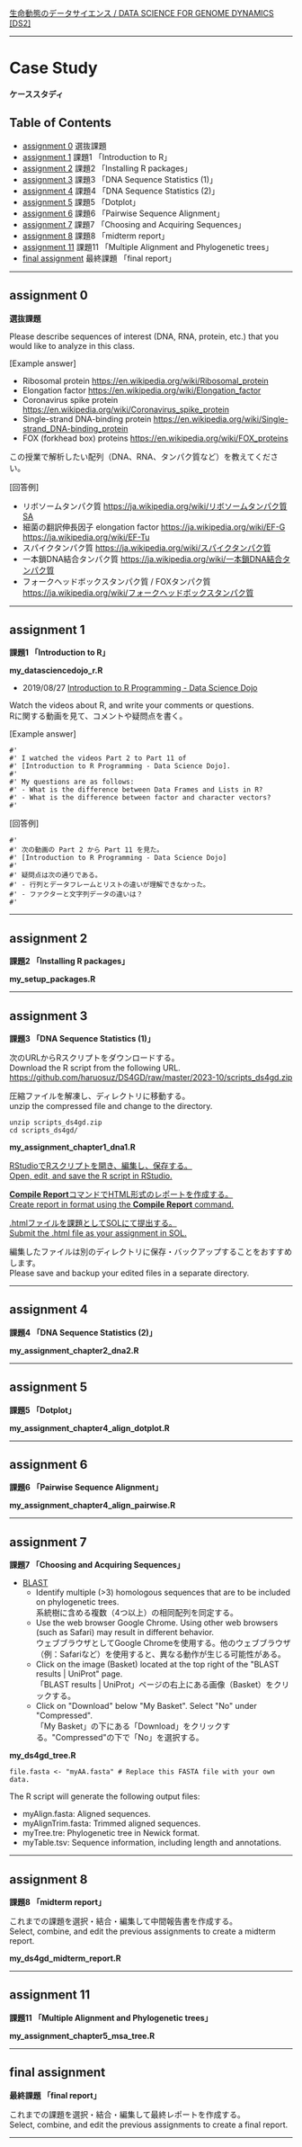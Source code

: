 [生命動態のデータサイエンス / DATA SCIENCE FOR GENOME DYNAMICS [DS2] ](https://github.com/haruosuz/DS4GD)

----------

# Case Study
**ケーススタディ**

## Table of Contents
- [assignment 0](#assignment-0) 選抜課題
- [assignment 1](#assignment-1) 課題1 「Introduction to R」
- [assignment 2](#assignment-2) 課題2 「Installing R packages」
- [assignment 3](#assignment-3) 課題3 「DNA Sequence Statistics (1)」
- [assignment 4](#assignment-4) 課題4 「DNA Sequence Statistics (2)」
- [assignment 5](#assignment-5) 課題5 「Dotplot」
- [assignment 6](#assignment-6) 課題6 「Pairwise Sequence Alignment」
- [assignment 7](#assignment-7) 課題7 「Choosing and Acquiring Sequences」
- [assignment 8](#assignment-8) 課題8 「midterm report」
- [assignment 11](#assignment-11) 課題11 「Multiple Alignment and Phylogenetic trees」
- [final assignment](#final-assignment) 最終課題 「final report」

----------
## assignment 0
**選抜課題**

Please describe sequences of interest (DNA, RNA, protein, etc.) that you would like to analyze in this class.

[Example answer]
- Ribosomal protein https://en.wikipedia.org/wiki/Ribosomal_protein
- Elongation factor https://en.wikipedia.org/wiki/Elongation_factor
- Coronavirus spike protein https://en.wikipedia.org/wiki/Coronavirus_spike_protein
- Single-strand DNA-binding protein https://en.wikipedia.org/wiki/Single-strand_DNA-binding_protein
- FOX (forkhead box) proteins https://en.wikipedia.org/wiki/FOX_proteins

この授業で解析したい配列（DNA、RNA、タンパク質など）を教えてください。

[回答例]
- リボソームタンパク質 https://ja.wikipedia.org/wiki/リボソームタンパク質SA
- 細菌の翻訳伸長因子 elongation factor https://ja.wikipedia.org/wiki/EF-G https://ja.wikipedia.org/wiki/EF-Tu 
- スパイクタンパク質 https://ja.wikipedia.org/wiki/スパイクタンパク質
- 一本鎖DNA結合タンパク質 https://ja.wikipedia.org/wiki/一本鎖DNA結合タンパク質
- フォークヘッドボックスタンパク質 / FOXタンパク質 https://ja.wikipedia.org/wiki/フォークヘッドボックスタンパク質

----------
## assignment 1
**課題1 「Introduction to R」**

**my_datasciencedojo_r.R**

- 2019/08/27 [Introduction to R Programming - Data Science Dojo](https://www.youtube.com/playlist?list=PL8eNk_zTBST8j2BU5HYFQogdCjtrHyQAx)

Watch the videos about R, and write your comments or questions.  
Rに関する動画を見て、コメントや疑問点を書く。  

[Example answer]  
```
#' 
#' I watched the videos Part 2 to Part 11 of  
#' [Introduction to R Programming - Data Science Dojo].  
#' 
#' My questions are as follows:  
#' - What is the difference between Data Frames and Lists in R?  
#' - What is the difference between factor and character vectors?  
#' 
```


[回答例]
```
#' 
#' 次の動画の Part 2 から Part 11 を見た。  
#' [Introduction to R Programming - Data Science Dojo]  
#' 
#' 疑問点は次の通りである。  
#' - 行列とデータフレームとリストの違いが理解できなかった。  
#' - ファクターと文字列データの違いは？  
#' 
```

----------
## assignment 2
**課題2 「Installing R packages」**

**my_setup_packages.R** 


----------
## assignment 3
**課題3 「DNA Sequence Statistics (1)」**

次のURLからRスクリプトをダウンロードする。  
Download the R script from the following URL.  
https://github.com/haruosuz/DS4GD/raw/master/2023-10/scripts_ds4gd.zip

圧縮ファイルを解凍し、ディレクトリに移動する。  
unzip the compressed file and change to the directory.  
```
unzip scripts_ds4gd.zip
cd scripts_ds4gd/
```

**my_assignment_chapter1_dna1.R**

[RStudioでRスクリプトを開き、編集し、保存する。  
Open, edit, and save the R script in RStudio.  ](https://r4ds.had.co.nz/workflow-scripts.html)

[**Compile Report**コマンドでHTML形式のレポートを作成する。  
Create report in format using the **Compile Report** command.  ](https://github.com/haruosuz/DS4GD/blob/master/2020/CaseStudy.md#compile-report)

[.htmlファイルを課題としてSOLにて提出する。  
Submit the .html file as your assignment in SOL.  ](https://sol.sfc.keio.ac.jp/)  

編集したファイルは別のディレクトリに保存・バックアップすることをおすすめします。  
Please save and backup your edited files in a separate directory. 

----------
## assignment 4
**課題4 「DNA Sequence Statistics (2)」**

**my_assignment_chapter2_dna2.R**

----------
## assignment 5
**課題5 「Dotplot」**

**my_assignment_chapter4_align_dotplot.R**

----------
## assignment 6
**課題6 「Pairwise Sequence Alignment」**

**my_assignment_chapter4_align_pairwise.R**

----------
## assignment 7
**課題7 「Choosing and Acquiring Sequences」**

- [BLAST](https://github.com/haruosuz/DS4GD/blob/master/2020/CaseStudy.md#blast)  
  - Identify multiple (>3) homologous sequences that are to be included on phylogenetic trees.  
系統樹に含める複数（4つ以上）の相同配列を同定する。  
  - Use the web browser Google Chrome. Using other web browsers (such as Safari) may result in different behavior.  
ウェブブラウザとしてGoogle Chromeを使用する。他のウェブブラウザ（例：Safariなど）を使用すると、異なる動作が生じる可能性がある。  
  - Click on the image (Basket) located at the top right of the "BLAST results | UniProt" page.  
「BLAST results | UniProt」ページの右上にある画像（Basket）をクリックする。  
  - Click on "Download" below "My Basket". Select "No" under "Compressed".  
「My Basket」の下にある「Download」をクリックする。"Compressed"の下で「No」を選択する。  

**my_ds4gd_tree.R**
```
file.fasta <- "myAA.fasta" # Replace this FASTA file with your own data.
```

The R script will generate the following output files:
- myAlign.fasta: Aligned sequences.
- myAlignTrim.fasta: Trimmed aligned sequences.
- myTree.tre: Phylogenetic tree in Newick format.
- myTable.tsv: Sequence information, including length and annotations.

----------
## assignment 8
**課題8 「midterm report」**

これまでの課題を選択・結合・編集して中間報告書を作成する。  
Select, combine, and edit the previous assignments to create a midterm report.  

**my_ds4gd_midterm_report.R**

----------
## assignment 11
**課題11 「Multiple Alignment and Phylogenetic trees」**

**my_assignment_chapter5_msa_tree.R**

----------
## final assignment
**最終課題 「final report」**

これまでの課題を選択・結合・編集して最終レポートを作成する。  
Select, combine, and edit the previous assignments to create a final report.  

----------

